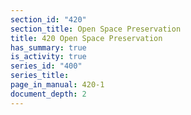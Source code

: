 ```yaml
---
section_id: "420"
section_title: Open Space Preservation
title: 420 Open Space Preservation
has_summary: true
is_activity: true
series_id: "400"
series_title: 
page_in_manual: 420-1
document_depth: 2
---
```

